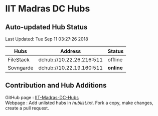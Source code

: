 # IIT Madras DC Hubs
## Auto-updated Hub Status


Last Updated: Tue Sep 11 03:27:26 2018

Hubs | Address | Status  
--- | --- | ---  
FileStack  |  dchub://10.22.26.216:511	|offline   
Sovngarde  |  dchub://10.22.19.160:511	|**online**   



## Contribution and Hub Additions
GitHub page : [IIT-Madras-DC-Hubs](https://github.com/katzNplotkin/IIT-Madras-DC-Hubs.git)  
Webpage : []()
Add unlisted hubs in *hublist.txt*.
Fork a copy, make changes, create a pull request.  
